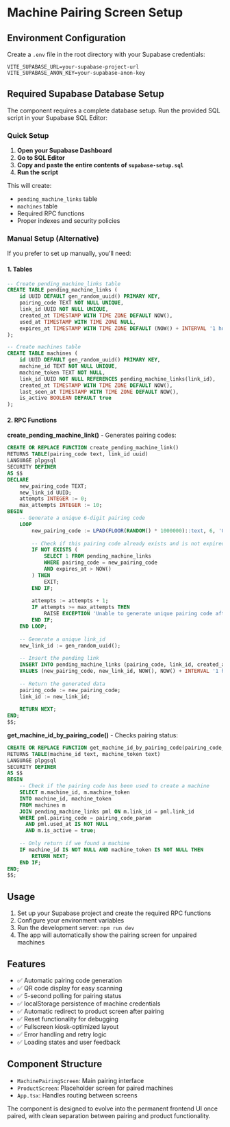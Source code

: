 # Machine Pairing Screen Setup

## Environment Configuration

Create a `.env` file in the root directory with your Supabase credentials:

```env
VITE_SUPABASE_URL=your-supabase-project-url
VITE_SUPABASE_ANON_KEY=your-supabase-anon-key
```

## Required Supabase Database Setup

The component requires a complete database setup. Run the provided SQL script in your Supabase SQL Editor:

### Quick Setup

1. **Open your Supabase Dashboard**
2. **Go to SQL Editor**
3. **Copy and paste the entire contents of `supabase-setup.sql`**
4. **Run the script**

This will create:
- `pending_machine_links` table
- `machines` table
- Required RPC functions
- Proper indexes and security policies

### Manual Setup (Alternative)

If you prefer to set up manually, you'll need:

#### 1. Tables
```sql
-- Create pending_machine_links table
CREATE TABLE pending_machine_links (
    id UUID DEFAULT gen_random_uuid() PRIMARY KEY,
    pairing_code TEXT NOT NULL UNIQUE,
    link_id UUID NOT NULL UNIQUE,
    created_at TIMESTAMP WITH TIME ZONE DEFAULT NOW(),
    used_at TIMESTAMP WITH TIME ZONE NULL,
    expires_at TIMESTAMP WITH TIME ZONE DEFAULT (NOW() + INTERVAL '1 hour')
);

-- Create machines table
CREATE TABLE machines (
    id UUID DEFAULT gen_random_uuid() PRIMARY KEY,
    machine_id TEXT NOT NULL UNIQUE,
    machine_token TEXT NOT NULL,
    link_id UUID NOT NULL REFERENCES pending_machine_links(link_id),
    created_at TIMESTAMP WITH TIME ZONE DEFAULT NOW(),
    last_seen_at TIMESTAMP WITH TIME ZONE DEFAULT NOW(),
    is_active BOOLEAN DEFAULT true
);
```

#### 2. RPC Functions

**create_pending_machine_link()** - Generates pairing codes:
```sql
CREATE OR REPLACE FUNCTION create_pending_machine_link()
RETURNS TABLE(pairing_code text, link_id uuid)
LANGUAGE plpgsql
SECURITY DEFINER
AS $$
DECLARE
    new_pairing_code TEXT;
    new_link_id UUID;
    attempts INTEGER := 0;
    max_attempts INTEGER := 10;
BEGIN
    -- Generate a unique 6-digit pairing code
    LOOP
        new_pairing_code := LPAD(FLOOR(RANDOM() * 1000000)::text, 6, '0');
        
        -- Check if this pairing code already exists and is not expired
        IF NOT EXISTS (
            SELECT 1 FROM pending_machine_links 
            WHERE pairing_code = new_pairing_code 
            AND expires_at > NOW()
        ) THEN
            EXIT;
        END IF;
        
        attempts := attempts + 1;
        IF attempts >= max_attempts THEN
            RAISE EXCEPTION 'Unable to generate unique pairing code after % attempts', max_attempts;
        END IF;
    END LOOP;
    
    -- Generate a unique link_id
    new_link_id := gen_random_uuid();
    
    -- Insert the pending link
    INSERT INTO pending_machine_links (pairing_code, link_id, created_at, expires_at)
    VALUES (new_pairing_code, new_link_id, NOW(), NOW() + INTERVAL '1 hour');
    
    -- Return the generated data
    pairing_code := new_pairing_code;
    link_id := new_link_id;
    
    RETURN NEXT;
END;
$$;
```

**get_machine_id_by_pairing_code()** - Checks pairing status:
```sql
CREATE OR REPLACE FUNCTION get_machine_id_by_pairing_code(pairing_code_param text)
RETURNS TABLE(machine_id text, machine_token text)
LANGUAGE plpgsql
SECURITY DEFINER
AS $$
BEGIN
    -- Check if the pairing code has been used to create a machine
    SELECT m.machine_id, m.machine_token
    INTO machine_id, machine_token
    FROM machines m
    JOIN pending_machine_links pml ON m.link_id = pml.link_id
    WHERE pml.pairing_code = pairing_code_param
      AND pml.used_at IS NOT NULL
      AND m.is_active = true;
    
    -- Only return if we found a machine
    IF machine_id IS NOT NULL AND machine_token IS NOT NULL THEN
        RETURN NEXT;
    END IF;
END;
$$;
```

## Usage

1. Set up your Supabase project and create the required RPC functions
2. Configure your environment variables
3. Run the development server: `npm run dev`
4. The app will automatically show the pairing screen for unpaired machines

## Features

- ✅ Automatic pairing code generation
- ✅ QR code display for easy scanning
- ✅ 5-second polling for pairing status
- ✅ localStorage persistence of machine credentials
- ✅ Automatic redirect to product screen after pairing
- ✅ Reset functionality for debugging
- ✅ Fullscreen kiosk-optimized layout
- ✅ Error handling and retry logic
- ✅ Loading states and user feedback

## Component Structure

- `MachinePairingScreen`: Main pairing interface
- `ProductScreen`: Placeholder screen for paired machines
- `App.tsx`: Handles routing between screens

The component is designed to evolve into the permanent frontend UI once paired, with clean separation between pairing and product functionality. 